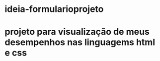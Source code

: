 # ideia-formularioprojeto

# projeto para visualização de meus desempenhos nas linguagems html e css